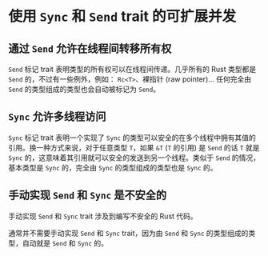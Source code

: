 # 使用 `Sync` 和 `Send` trait 的可扩展并发

## 通过 `Send` 允许在线程间转移所有权

`Send` 标记 trait 表明类型的所有权可以在线程间传递。几乎所有的 Rust 类型都是 `Send` 的，不过有一些例外，例如： `Rc<T>`、裸指针 (raw pointer)... 任何完全由 `Send` 的类型组成的类型也会自动被标记为 `Send`。

## `Sync` 允许多线程访问

`Sync` 标记 trait 表明一个实现了 `Sync` 的类型可以安全的在多个线程中拥有其值的引用。换一种方式来说，对于任意类型 `T`，如果 `&T` (`T` 的引用) 是 `Send` 的话 `T` 就是 `Sync` 的，这意味着其引用就可以安全的发送到另一个线程。类似于 `Send` 的情况，基本类型是 `Sync` 的，完全由 `Sync` 的类型组成的类型也是 `Sync` 的。

## 手动实现 `Send` 和 `Sync` 是不安全的

手动实现 `Send` 和 `Sync` trait 涉及到编写不安全的 Rust 代码。

通常并不需要手动实现 `Send` 和 `Sync` trait，因为由 `Send` 和 `Sync` 的类型组成的类型，自动就是 `Send` 和 `Sync` 的。